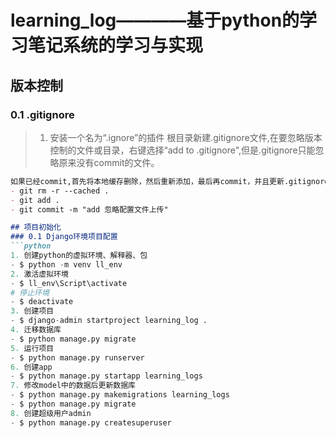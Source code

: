 # learning_log————基于python的学习笔记系统的学习与实现
## 版本控制
### 0.1 .gitignore
> 1. 安装一个名为“.ignore”的插件
根目录新建.gitignore文件,在要忽略版本控制的文件或目录，右键选择“add to .gitignore",但是.gitignore只能忽略原来没有commit的文件。
```markdown
如果已经commit,首先将本地缓存删除，然后重新添加，最后再commit，并且更新.gitignore文件。需要(注意加.)
- git rm -r --cached .
- git add .
- git commit -m "add 忽略配置文件上传"

## 项目初始化
### 0.1 Django环境项目配置
```python
1. 创建python的虚拟环境、解释器、包
- $ python -m venv ll_env
2. 激活虚拟环境
- $ ll_env\Script\activate
# 停止环境
- $ deactivate
3. 创建项目
- $ django-admin startproject learning_log .
4. 迁移数据库
- $ python manage.py migrate
5. 运行项目
- $ python manage.py runserver
6. 创建app
- $ python manage.py startapp learning_logs
7. 修改model中的数据后更新数据库
- $ python manage.py makemigrations learning_logs
- $ python manage.py migrate
8. 创建超级用户admin
- $ python manage.py createsuperuser